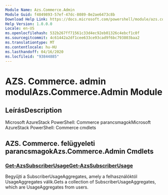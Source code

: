 ```yaml
---
Module Name: Azs.Commerce.Admin
Module Guid: f4849893-57ef-47dc-8089-8e2ae6473c8b
Download Help Link: https://docs.microsoft.com/powershell/module/azs.commerce.admin
Help Version: 1.0.0.0
Locale: en-US
ms.openlocfilehash: 532b267ff71561c33d4ec92eb01326c4ebcf1c0f
ms.sourcegitcommit: 4c61442a2df1cee633ce93cad9f6bc793803baa2
ms.translationtype: MT
ms.contentlocale: hu-HU
ms.lasthandoff: 04/16/2020
ms.locfileid: "93844885"
---
```

# <span data-ttu-id="3025a-101">AZS. Commerce. admin modul</span><span class="sxs-lookup"><span data-stu-id="3025a-101">Azs.Commerce.Admin Module</span></span>
## <span data-ttu-id="3025a-102">Leírás</span><span class="sxs-lookup"><span data-stu-id="3025a-102">Description</span></span>
<span data-ttu-id="3025a-103">Microsoft AzureStack PowerShell: Commerce parancsmagok</span><span class="sxs-lookup"><span data-stu-id="3025a-103">Microsoft AzureStack PowerShell: Commerce cmdlets</span></span>

## <span data-ttu-id="3025a-104">AZS. Commerce. felügyeleti parancsmagok</span><span class="sxs-lookup"><span data-stu-id="3025a-104">Azs.Commerce.Admin Cmdlets</span></span>
### [<span data-ttu-id="3025a-105">Get-AzsSubscriberUsage</span><span class="sxs-lookup"><span data-stu-id="3025a-105">Get-AzsSubscriberUsage</span></span>](Get-AzsSubscriberUsage.md)
<span data-ttu-id="3025a-106">Begyűjti a SubscriberUsageAggregates, amely a felhasználóktól UsageAggregates válik.</span><span class="sxs-lookup"><span data-stu-id="3025a-106">Gets a collection of SubscriberUsageAggregates, which are UsageAggregates from users.</span></span>

